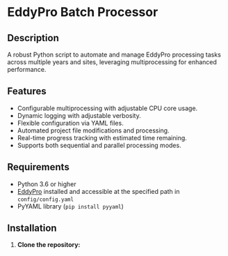 # EddyPro Batch Processor

## Description

A robust Python script to automate and manage EddyPro processing tasks across multiple years and sites, leveraging multiprocessing for enhanced performance.

## Features

- Configurable multiprocessing with adjustable CPU core usage.
- Dynamic logging with adjustable verbosity.
- Flexible configuration via YAML files.
- Automated project file modifications and processing.
- Real-time progress tracking with estimated time remaining.
- Supports both sequential and parallel processing modes.

## Requirements

- Python 3.6 or higher
- [EddyPro](https://www.licor.com/env/products/eddy_covariance/eddypro.html) installed and accessible at the specified path in `config/config.yaml`
- PyYAML library (`pip install pyyaml`)

## Installation

1. **Clone the repository:**

    